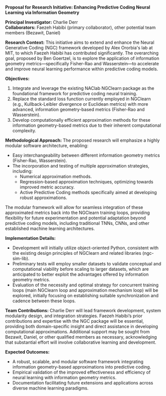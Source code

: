 **Proposal for Research Initiative: Enhancing Predictive Coding Neural Learning via Information Geometry**

**Principal Investigator:** Charlie Derr  
**Collaborators:** Faezeh Habibi (primary collaborator), other potential team members (Bezawit, Daniel)

**Research Context:**
This initiative aims to extend and enhance the Neural Generative Coding (NGC) framework developed by Alex Ororbia's lab at MIT, to which Faezeh Habibi has contributed significantly. The overarching goal, proposed by Ben Goertzel, is to explore the application of information geometry metrics—specifically Fisher-Rao and Wasserstein—to accelerate and improve neural learning performance within predictive coding models.

**Objectives:**
1. Integrate and leverage the existing NAClab NGClearn package as the foundational framework for predictive coding neural training.
2. Replace the standard loss function currently employed in NGClearn (e.g., Kullback-Leibler divergence or Euclidean metrics) with more advanced, information geometry-based metrics (Fisher-Rao and Wasserstein).
3. Develop computationally efficient approximation methods for these information geometry-based metrics due to their inherent computational complexity.

**Methodological Approach:**
The proposed research will emphasize a highly modular software architecture, enabling:
- Easy interchangeability between different information geometry metrics (Fisher-Rao, Wasserstein).
- The incorporation and testing of multiple approximation strategies, including:
  - Numerical approximation methods.
  - Regression-based approximation techniques, optimizing towards improved metric accuracy.
  - Active Predictive Coding methods specifically aimed at developing robust approximations.

The modular framework will allow for seamless integration of these approximated metrics back into the NGClearn training loops, providing flexibility for future experimentation and potential adaptation beyond predictive coding models, including traditional TNNs, CNNs, and other established machine learning architectures.

**Implementation Details:**
- Development will initially utilize object-oriented Python, consistent with the existing design principles of NGClearn and related libraries (ngc-sim-lib).
- Preliminary tests will employ smaller datasets to validate conceptual and computational viability before scaling to larger datasets, which are anticipated to better exploit the advantages offered by information geometry metrics.
- Evaluation of the necessity and optimal strategy for concurrent training loops (main NGClearn loop and approximation mechanism loop) will be explored, initially focusing on establishing suitable synchronization and cadence between these loops.

**Team Contributions:**
Charlie Derr will lead framework development, system modularity design, and integration strategies. Faezeh Habibi’s prior contributions and expertise with the NGC package will be essential, providing both domain-specific insight and direct assistance in developing computational approximations. Additional support may be sought from Bezawit, Daniel, or other qualified members as necessary, acknowledging that substantial effort will involve collaborative learning and development.

**Expected Outcomes:**
- A robust, scalable, and modular software framework integrating information geometry-based approximations into predictive coding.
- Empirical validation of the improved effectiveness and efficiency of neural learning with information geometry metrics.
- Documentation facilitating future extensions and applications across diverse machine learning paradigms.

